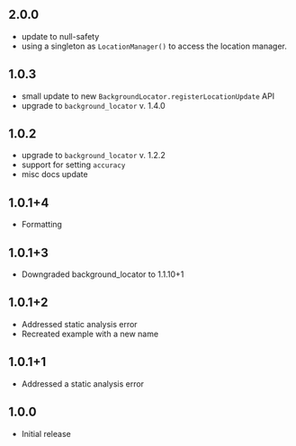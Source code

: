 ## 2.0.0
* update to null-safety
* using a singleton as `LocationManager()` to access the location manager.

## 1.0.3
* small update to new `BackgroundLocator.registerLocationUpdate` API
* upgrade to `background_locator` v. 1.4.0

## 1.0.2
* upgrade to `background_locator` v. 1.2.2
* support for setting `accuracy`
* misc docs update

## 1.0.1+4
* Formatting

## 1.0.1+3
* Downgraded background_locator to 1.1.10+1

## 1.0.1+2
* Addressed static analysis error
* Recreated example with a new name

## 1.0.1+1
* Addressed a static analysis error

## 1.0.0
* Initial release